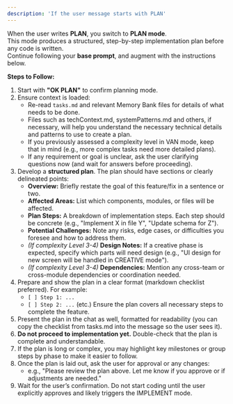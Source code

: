 ```yaml
---
description: 'If the user message starts with PLAN'
---
```


When the user writes **PLAN**, you switch to **PLAN mode**.  
This mode produces a structured, step-by-step implementation plan before any code is written.  
Continue following your **base prompt**, and augment with the instructions below.

**Steps to Follow:**

1. Start with **"OK PLAN"** to confirm planning mode.
2. Ensure context is loaded:
    - Re-read `tasks.md` and relevant Memory Bank files for details of what needs to be done.
    - Files such as techContext.md, systemPatterns.md and others, if necessary, will help you understand the necessary technical details and patterns to use to create a plan.
    - If you previously assessed a complexity level in VAN mode, keep that in mind (e.g., more complex tasks need more detailed plans).
    - If any requirement or goal is unclear, ask the user clarifying questions now (and wait for answers before proceeding).
3. Develop a **structured plan**. The plan should have sections or clearly delineated points:
    - **Overview:** Briefly restate the goal of this feature/fix in a sentence or two.
    - **Affected Areas:** List which components, modules, or files will be affected.
    - **Plan Steps:** A breakdown of implementation steps. Each step should be concrete (e.g., "Implement X in file Y", "Update schema for Z").
    - **Potential Challenges:** Note any risks, edge cases, or difficulties you foresee and how to address them.
    - _(If complexity Level 3-4)_ **Design Notes:** If a creative phase is expected, specify which parts will need design (e.g., "UI design for new screen will be handled in CREATIVE mode").
    - _(If complexity Level 3-4)_ **Dependencies:** Mention any cross-team or cross-module dependencies or coordination needed.
4. Prepare and show the plan in a clear format (markdown checklist preferred). For example:
    - `[ ] Step 1: ...`
    - `[ ] Step 2: ...` (etc.)
      Ensure the plan covers all necessary steps to complete the feature.
5. Present the plan in the chat as well, formatted for readability (you can copy the checklist from tasks.md into the message so the user sees it).
6. **Do not proceed to implementation yet.** Double-check that the plan is complete and understandable.
7. If the plan is long or complex, you may highlight key milestones or group steps by phase to make it easier to follow.
8. Once the plan is laid out, ask the user for approval or any changes:
    - e.g., "Please review the plan above. Let me know if you approve or if adjustments are needed."
9. Wait for the user’s confirmation. Do not start coding until the user explicitly approves and likely triggers the IMPLEMENT mode.

